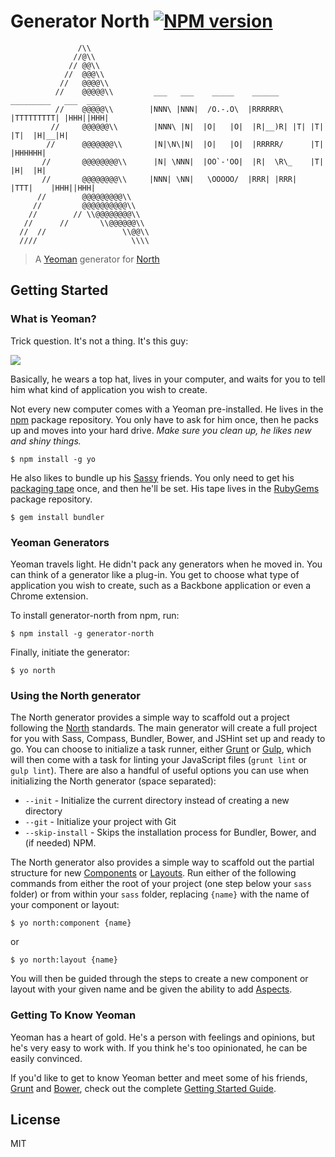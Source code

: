 # Generator North [![NPM version](https://badge.fury.io/js/generator-north.png)](http://badge.fury.io/js/generator-north)

```
               /\\
              //@\\
             // @@\\
            //  @@@\\
           //   @@@@\\
          //    @@@@@\\         ___   ___    _____    ______    _________   ___  ___
          //    @@@@@\\        |NNN\ |NNN|  /O.-.O\  |RRRRRR\  |TTTTTTTTT| |HHH||HHH|
         //     @@@@@@\\        |NNN\ |N|  |O|   |O|  |R|__)R| |T| |T| |T|  |H|__|H|
        //      @@@@@@@\\       |N|\N\|N|  |O|   |O|  |RRRRR/      |T|      |HHHHHH|
       //       @@@@@@@@\\      |N| \NNN|  |OO`-'OO|  |R|  \R\_    |T|      |H|  |H|
       //       @@@@@@@@\\     |NNN| \NN|   \OOOOO/  |RRR| |RRR|  |TTT|    |HHH||HHH|
      //        @@@@@@@@@\\
     //         @@@@@@@@@@\\
    //        // \\@@@@@@@@\\
   //      //       \\@@@@@@\\
  //  //                 \\@@\\
  ////                     \\\\
```

> A [Yeoman](http://yeoman.io) generator for [North](http://pointnorth.io)

## Getting Started

### What is Yeoman?

Trick question. It's not a thing. It's this guy:

![](http://i.imgur.com/JHaAlBJ.png)

Basically, he wears a top hat, lives in your computer, and waits for you to tell him what kind of application you wish to create.

Not every new computer comes with a Yeoman pre-installed. He lives in the [npm](https://npmjs.org) package repository. You only have to ask for him once, then he packs up and moves into your hard drive. *Make sure you clean up, he likes new and shiny things.*

```
$ npm install -g yo
```

He also likes to bundle up his [Sassy](http://sass-lang.com/) friends. You only need to get his [packaging tape](http://bundler.io/) once, and then he'll be set. His tape lives in the [RubyGems](http://rubygems.org/) package repository.

```
$ gem install bundler
```

### Yeoman Generators

Yeoman travels light. He didn't pack any generators when he moved in. You can think of a generator like a plug-in. You get to choose what type of application you wish to create, such as a Backbone application or even a Chrome extension.

To install generator-north from npm, run:

```
$ npm install -g generator-north
```

Finally, initiate the generator:

```
$ yo north
```

### Using the North generator

The North generator provides a simple way to scaffold out a project following the [North](http://pointnorth.io) standards. The main generator will create a full project for you with Sass, Compass, Bundler, Bower, and JSHint set up and ready to go. You can choose to initialize a task runner, either [Grunt](http://gruntjs.com/) or [Gulp](http://gulpjs.com/), which will then come with a task for linting your JavaScript files (`grunt lint` or `gulp lint`). There are also a handful of useful options you can use when initializing the North generator (space separated):

* `--init` - Initialize the current directory instead of creating a new directory
* `--git` - Initialize your project with Git
* `--skip-install` - Skips the installation process for Bundler, Bower, and (if needed) NPM.

The North generator also provides a simple way to scaffold out the partial structure for new [Components](http://pointnorth.io/#components) or [Layouts](http://pointnorth.io/#layouts). Run either of the following commands from either the root of your project (one step below your `sass` folder) or from within your `sass` folder, replacing `{name}` with the name of your component or layout:

```
$ yo north:component {name}
```

or

```
$ yo north:layout {name}
```

You will then be guided through the steps to create a new component or layout with your given name and be given the ability to add [Aspects](http://pointnorth.io/#aspects).

### Getting To Know Yeoman

Yeoman has a heart of gold. He's a person with feelings and opinions, but he's very easy to work with. If you think he's too opinionated, he can be easily convinced.

If you'd like to get to know Yeoman better and meet some of his friends, [Grunt](http://gruntjs.com) and [Bower](http://bower.io), check out the complete [Getting Started Guide](https://github.com/yeoman/yeoman/wiki/Getting-Started).


## License

MIT
